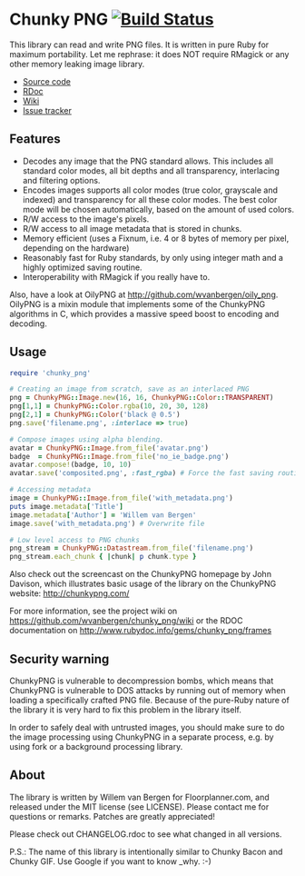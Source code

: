 # Chunky PNG [![Build Status](https://travis-ci.org/wvanbergen/chunky_png.svg?branch=master)](https://travis-ci.org/wvanbergen/chunky_png)

This library can read and write PNG files. It is written in pure Ruby for
maximum portability. Let me rephrase: it does NOT require RMagick or any other
memory leaking image library.

- [Source code](http://github.com/wvanbergen/chunky_png/tree)
- [RDoc](http://rdoc.info/gems/chunky_png/frames)
- [Wiki](http://github.com/wvanbergen/chunky_png/wiki)
- [Issue tracker](http://github.com/wvanbergen/chunky_png/issues)

## Features

- Decodes any image that the PNG standard allows. This includes all standard
  color modes, all bit depths and all transparency, interlacing and filtering
  options.
- Encodes images supports all color modes (true color, grayscale and indexed)
  and transparency for all these color modes. The best color mode will be
  chosen automatically, based on the amount of used colors.
- R/W access to the image's pixels.
- R/W access to all image metadata that is stored in chunks.
- Memory efficient (uses a Fixnum, i.e. 4 or 8 bytes of memory per pixel,
  depending on the hardware)
- Reasonably fast for Ruby standards, by only using integer math and a highly
  optimized saving routine.
- Interoperability with RMagick if you really have to.

Also, have a look at OilyPNG at http://github.com/wvanbergen/oily_png. OilyPNG
is a mixin module that implements some of the ChunkyPNG algorithms in C, which
provides a massive speed boost to encoding and decoding.

## Usage

```ruby
require 'chunky_png'

# Creating an image from scratch, save as an interlaced PNG
png = ChunkyPNG::Image.new(16, 16, ChunkyPNG::Color::TRANSPARENT)
png[1,1] = ChunkyPNG::Color.rgba(10, 20, 30, 128)
png[2,1] = ChunkyPNG::Color('black @ 0.5')
png.save('filename.png', :interlace => true)

# Compose images using alpha blending.
avatar = ChunkyPNG::Image.from_file('avatar.png')
badge  = ChunkyPNG::Image.from_file('no_ie_badge.png')
avatar.compose!(badge, 10, 10)
avatar.save('composited.png', :fast_rgba) # Force the fast saving routine.

# Accessing metadata
image = ChunkyPNG::Image.from_file('with_metadata.png')
puts image.metadata['Title']
image.metadata['Author'] = 'Willem van Bergen'
image.save('with_metadata.png') # Overwrite file

# Low level access to PNG chunks
png_stream = ChunkyPNG::Datastream.from_file('filename.png')
png_stream.each_chunk { |chunk| p chunk.type }
```

Also check out the screencast on the ChunkyPNG homepage by John Davison,
which illustrates basic usage of the library on the ChunkyPNG website:
http://chunkypng.com/

For more information, see the project wiki on
https://github.com/wvanbergen/chunky_png/wiki or the RDOC documentation on
http://www.rubydoc.info/gems/chunky_png/frames

## Security warning

ChunkyPNG is vulnerable to decompression bombs, which means that ChunkyPNG is
vulnerable to DOS attacks by running out of memory when loading a specifically
crafted PNG file. Because of the pure-Ruby nature of the library it is very hard
to fix this problem in the library itself.

In order to safely deal with untrusted images, you should make sure to do the
image processing using ChunkyPNG in a separate process, e.g. by using fork or a
background processing library.

## About

The library is written by Willem van Bergen for Floorplanner.com, and released
under the MIT license (see LICENSE). Please contact me for questions or
remarks. Patches are greatly appreciated!

Please check out CHANGELOG.rdoc to see what changed in all versions.

P.S.: The name of this library is intentionally similar to Chunky Bacon and
Chunky GIF. Use Google if you want to know _why. :-)

